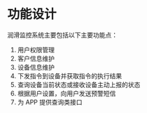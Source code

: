 # 功能设计

润滑监控系统主要包括以下主要功能点：

1. 用户权限管理
2. 客户信息维护
3. 设备信息维护
4. 下发指令到设备并获取指令的执行结果
5. 查询设备当前状态或接收设备主动上报的状态
6. 根据用户设置，向用户发送预警短信
7. 为 APP 提供查询类接口
